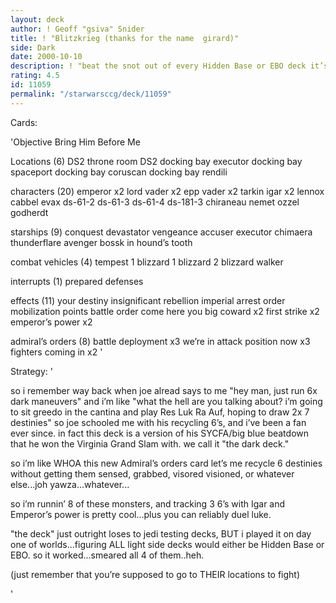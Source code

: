 ```yaml
---
layout: deck
author: ! Geoff "gsiva" Snider
title: ! "Blitzkrieg (thanks for the name  girard)"
side: Dark
date: 2000-10-10
description: ! "beat the snot out of every Hidden Base or EBO deck it’s played against (except one...JIM you monkey)"
rating: 4.5
id: 11059
permalink: "/starwarsccg/deck/11059"
---
```

Cards: 

'Objective
Bring Him Before Me

Locations (6)
DS2 throne room
DS2 docking bay
executor docking bay
spaceport docking bay
coruscan docking bay
rendili

characters (20)
emperor x2
lord vader x2
epp vader x2
tarkin
igar x2
lennox
cabbel
evax
ds-61-2
ds-61-3
ds-61-4
ds-181-3
chiraneau
nemet
ozzel
godherdt

starships (9)
conquest
devastator
vengeance
accuser
executor
chimaera
thunderflare
avenger
bossk in hound’s tooth

combat vehicles (4)
tempest 1
blizzard 1
blizzard 2
blizzard walker

interrupts (1)
prepared defenses

effects (11)
your destiny
insignificant rebellion
imperial arrest order
mobilization points
battle order
come here you big coward x2
first strike x2
emperor’s power x2

admiral’s orders (8)
battle deployment x3
we’re in attack position now x3
fighters coming in x2 '

Strategy: '

so i remember way back when joe alread says to me "hey man, just run 6x dark maneuvers" and i’m like "what the hell are you talking about?  i’m going to sit greedo in the cantina and play Res Luk Ra Auf, hoping to draw 2x 7 destinies"  so joe schooled me with his recycling 6’s, and i’ve been a fan ever since.  in fact this deck is a version of his SYCFA/big blue beatdown that he won the Virginia Grand Slam with.  we call it "the dark deck."

so i’m like WHOA this new Admiral’s orders card let’s me recycle 6 destinies without getting them sensed, grabbed, visored visioned, or whatever else...joh yawza...whatever...

so i’m runnin’ 8 of these monsters, and tracking 3 6’s with Igar and Emperor’s power is pretty cool...plus you can reliably duel luke.

"the deck" just outright loses to jedi testing decks, BUT i played it on day one of worlds...figuring ALL light side decks would either be Hidden Base or EBO.  so it worked...smeared all 4 of them..heh.

(just remember that you’re supposed to go to THEIR locations to fight)

'
